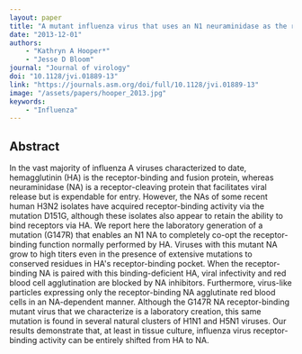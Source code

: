 ```yaml
---
layout: paper
title: "A mutant influenza virus that uses an N1 neuraminidase as the receptor-binding protein"
date: "2013-12-01"
authors: 
    - "Kathryn A Hooper*"
    - "Jesse D Bloom"
journal: "Journal of virology"
doi: "10.1128/jvi.01889-13"
link: "https://journals.asm.org/doi/full/10.1128/jvi.01889-13"
image: "/assets/papers/hooper_2013.jpg"
keywords:
    - "Influenza"
---
```


## Abstract

In the vast majority of influenza A viruses characterized to date, hemagglutinin (HA) is the receptor-binding and fusion protein, whereas neuraminidase (NA) is a receptor-cleaving protein that facilitates viral release but is expendable for entry. However, the NAs of some recent human H3N2 isolates have acquired receptor-binding activity via the mutation D151G, although these isolates also appear to retain the ability to bind receptors via HA. We report here the laboratory generation of a mutation (G147R) that enables an N1 NA to completely co-opt the receptor-binding function normally performed by HA. Viruses with this mutant NA grow to high titers even in the presence of extensive mutations to conserved residues in HA's receptor-binding pocket. When the receptor-binding NA is paired with this binding-deficient HA, viral infectivity and red blood cell agglutination are blocked by NA inhibitors. Furthermore, virus-like particles expressing only the receptor-binding NA agglutinate red blood cells in an NA-dependent manner. Although the G147R NA receptor-binding mutant virus that we characterize is a laboratory creation, this same mutation is found in several natural clusters of H1N1 and H5N1 viruses. Our results demonstrate that, at least in tissue culture, influenza virus receptor-binding activity can be entirely shifted from HA to NA.
